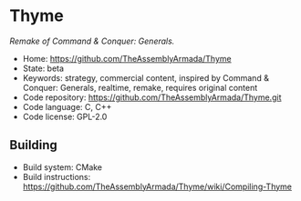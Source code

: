# Thyme

_Remake of Command & Conquer: Generals._

- Home: https://github.com/TheAssemblyArmada/Thyme
- State: beta
- Keywords: strategy, commercial content, inspired by Command & Conquer: Generals, realtime, remake, requires original content
- Code repository: https://github.com/TheAssemblyArmada/Thyme.git
- Code language: C, C++
- Code license: GPL-2.0

## Building

- Build system: CMake
- Build instructions: https://github.com/TheAssemblyArmada/Thyme/wiki/Compiling-Thyme